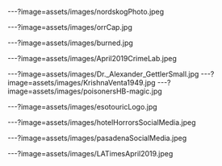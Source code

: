 


---?image=assets/images/nordskogPhoto.jpeg

---?image=assets/images/orrCap.jpg

---?image=assets/images/burned.jpg




---?image=assets/images/April2019CrimeLab.jpeg



---?image=assets/images/Dr._Alexander_GettlerSmall.jpg
---?image=assets/images/KrishnaVenta1949.jpg
---?image=assets/images/poisonersHB-magic.jpg




---?image=assets/images/esotouricLogo.jpg


---?image=assets/images/hotelHorrorsSocialMedia.jpeg


---?image=assets/images/pasadenaSocialMedia.jpeg


---?image=assets/images/LATimesApril2019.jpeg














